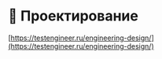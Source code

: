 # 📍 Проектирование

[https://testengineer.ru/engineering-design/](https://testengineer.ru/engineering-design/)
